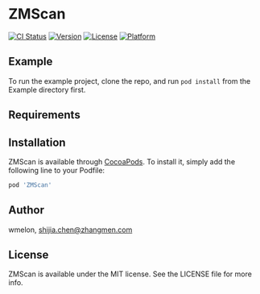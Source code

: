 # ZMScan

[![CI Status](https://img.shields.io/travis/wmelon/ZMScan.svg?style=flat)](https://travis-ci.org/wmelon/ZMScan)
[![Version](https://img.shields.io/cocoapods/v/ZMScan.svg?style=flat)](https://cocoapods.org/pods/ZMScan)
[![License](https://img.shields.io/cocoapods/l/ZMScan.svg?style=flat)](https://cocoapods.org/pods/ZMScan)
[![Platform](https://img.shields.io/cocoapods/p/ZMScan.svg?style=flat)](https://cocoapods.org/pods/ZMScan)

## Example

To run the example project, clone the repo, and run `pod install` from the Example directory first.

## Requirements

## Installation

ZMScan is available through [CocoaPods](https://cocoapods.org). To install
it, simply add the following line to your Podfile:

```ruby
pod 'ZMScan'
```

## Author

wmelon, shijia.chen@zhangmen.com

## License

ZMScan is available under the MIT license. See the LICENSE file for more info.
